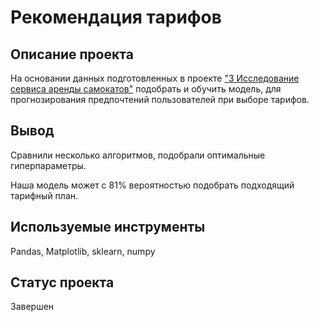 # Рекомендация тарифов
## Описание проекта
На основании данных подготовленных в проекте ["3 Исследование сервиса аренды самокатов"](https://github.com/IgorPodchapaev/yandex_praktikum_projects/tree/main/Исследование%20сервиса%20аренды%20самокатов) подобрать и обучить модель, для прогнозирования предпочтений пользователей при выборе тарифов.

## Вывод
Сравнили несколько алгоритмов, подобрали оптимальные гиперпараметры.

Наша модель может с 81% вероятностью подобрать подходящий тарифный план.

## Используемые инструменты
Pandas, Matplotlib, sklearn, numpy

## Статус проекта
Завершен
